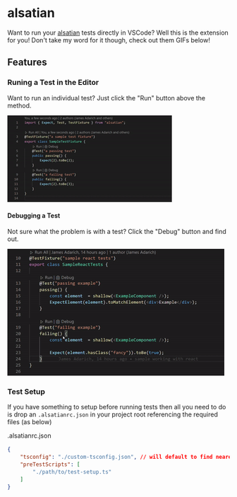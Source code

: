 # alsatian

Want to run your [alsatian](https://github.com/alsatian-test/alsatian/packages/alsatian) tests directly in VSCode? Well this is the extension for you! Don't take my word for it though, check out them GIFs below!

## Features

### Runing a Test in the Editor

Want to run an individual test? Just click the "Run" button above the method.

![running a test in the editor](docs/running-a-test.gif)

#### Debugging a Test

Not sure what the problem is with a test? Click the "Debug" button and find out.

![debugging a test in the editor](docs/debugging-a-test.gif)

### Test Setup

If you have something to setup before running tests then all you need to do is drop an `.alsatianrc.json` in your project root referencing the required files (as below)

.alsatianrc.json
```json
{
    "tsconfig": "./custom-tsconfig.json", // will default to find nearest file called "tsconfig.json" to the file
    "preTestScripts": [
        "./path/to/test-setup.ts"
    ]
}
```
